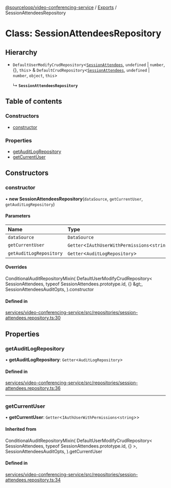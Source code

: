 [@sourceloop/video-conferencing-service](../README.md) / [Exports](../modules.md) / SessionAttendeesRepository

# Class: SessionAttendeesRepository

## Hierarchy

- `DefaultUserModifyCrudRepository`<[`SessionAttendees`](SessionAttendees.md), `undefined` \| `number`, {}, `this`\> & `DefaultCrudRepository`<[`SessionAttendees`](SessionAttendees.md), `undefined` \| `number`, `object`, `this`\>

  ↳ **`SessionAttendeesRepository`**

## Table of contents

### Constructors

- [constructor](SessionAttendeesRepository.md#constructor)

### Properties

- [getAuditLogRepository](SessionAttendeesRepository.md#getauditlogrepository)
- [getCurrentUser](SessionAttendeesRepository.md#getcurrentuser)

## Constructors

### constructor

• **new SessionAttendeesRepository**(`dataSource`, `getCurrentUser`, `getAuditLogRepository`)

#### Parameters

| Name | Type |
| :------ | :------ |
| `dataSource` | `DataSource` |
| `getCurrentUser` | `Getter`<`IAuthUserWithPermissions`<`string`\>\> |
| `getAuditLogRepository` | `Getter`<`AuditLogRepository`\> |

#### Overrides

ConditionalAuditRepositoryMixin(
  DefaultUserModifyCrudRepository&lt;
    SessionAttendees,
    typeof SessionAttendees.prototype.id,
    {}
  \&gt;,
  SessionAttendeesAuditOpts,
).constructor

#### Defined in

[services/video-conferencing-service/src/repositories/session-attendees.repository.ts:30](https://github.com/sourcefuse/loopback4-microservice-catalog/blob/bc2553587/services/video-conferencing-service/src/repositories/session-attendees.repository.ts#L30)

## Properties

### getAuditLogRepository

• **getAuditLogRepository**: `Getter`<`AuditLogRepository`\>

#### Defined in

[services/video-conferencing-service/src/repositories/session-attendees.repository.ts:36](https://github.com/sourcefuse/loopback4-microservice-catalog/blob/bc2553587/services/video-conferencing-service/src/repositories/session-attendees.repository.ts#L36)

___

### getCurrentUser

• **getCurrentUser**: `Getter`<`IAuthUserWithPermissions`<`string`\>\>

#### Inherited from

ConditionalAuditRepositoryMixin(
  DefaultUserModifyCrudRepository<
    SessionAttendees,
    typeof SessionAttendees.prototype.id,
    {}
  \>,
  SessionAttendeesAuditOpts,
).getCurrentUser

#### Defined in

[services/video-conferencing-service/src/repositories/session-attendees.repository.ts:34](https://github.com/sourcefuse/loopback4-microservice-catalog/blob/bc2553587/services/video-conferencing-service/src/repositories/session-attendees.repository.ts#L34)
